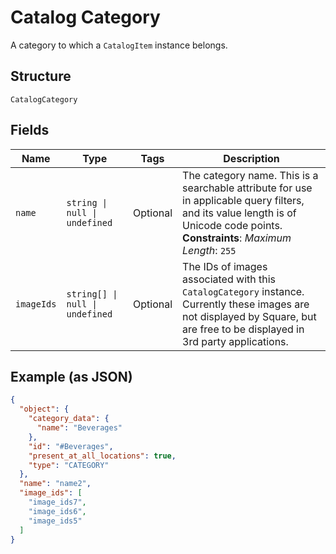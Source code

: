 
# Catalog Category

A category to which a `CatalogItem` instance belongs.

## Structure

`CatalogCategory`

## Fields

| Name | Type | Tags | Description |
|  --- | --- | --- | --- |
| `name` | `string \| null \| undefined` | Optional | The category name. This is a searchable attribute for use in applicable query filters, and its value length is of Unicode code points.<br>**Constraints**: *Maximum Length*: `255` |
| `imageIds` | `string[] \| null \| undefined` | Optional | The IDs of images associated with this `CatalogCategory` instance.<br>Currently these images are not displayed by Square, but are free to be displayed in 3rd party applications. |

## Example (as JSON)

```json
{
  "object": {
    "category_data": {
      "name": "Beverages"
    },
    "id": "#Beverages",
    "present_at_all_locations": true,
    "type": "CATEGORY"
  },
  "name": "name2",
  "image_ids": [
    "image_ids7",
    "image_ids6",
    "image_ids5"
  ]
}
```

